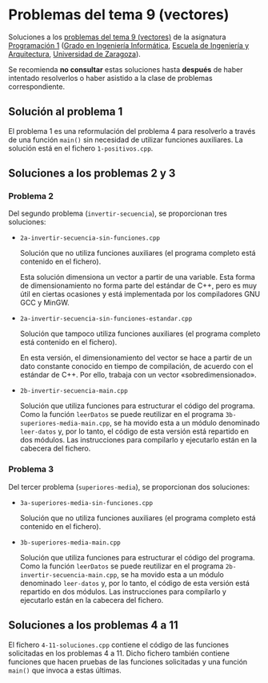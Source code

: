 # Problemas del tema 9 (vectores)

Soluciones a los [problemas del tema 9 (vectores)](https://miguel-latre.github.io/transparencias/pbs-tema-09a-vectores.pdf) de la asignatura [Programación 1](https://github.com/prog1-eina) ([Grado en Ingeniería Informática](https://webdiis.unizar.es/~silarri/coordinadorGrado/), [Escuela de Ingeniería y Arquitectura](https://eina.unizar.es/), [Universidad de Zaragoza](https://www.unizar.es/)).

Se recomienda **no consultar** estas soluciones hasta **después** de haber intentado resolverlos o haber asistido a la clase de problemas correspondiente.

## Solución al problema 1

El problema 1 es una reformulación del problema 4 para resolverlo a través de una función ``main()`` sin necesidad de utilizar funciones auxiliares. La solución está en el fichero `1-positivos.cpp`.

## Soluciones a los problemas 2 y 3

### Problema 2

Del segundo problema (`invertir-secuencia`), se proporcionan tres soluciones:

- `2a-invertir-secuencia-sin-funciones.cpp`

  Solución que no utiliza funciones auxiliares (el programa completo está contenido en el fichero).
  
  Esta solución dimensiona un vector a partir de una variable. Esta forma de dimensionamiento no forma parte del estándar de C++, pero es muy útil en ciertas ocasiones y está implementada por los compiladores GNU GCC y MinGW.

- `2a-invertir-secuencia-sin-funciones-estandar.cpp`

  Solución que tampoco utiliza funciones auxiliares (el programa completo está contenido en el fichero).

  En esta versión, el dimensionamiento del vector se hace a partir de un dato constante conocido en tiempo de compilación, de acuerdo con el estándar de C++. Por ello, trabaja con un vector «sobredimensionado».

- `2b-invertir-secuencia-main.cpp`

  Solución que utiliza funciones para estructurar el código del programa. Como la función `leerDatos` se puede reutilizar en el programa `3b-superiores-media-main.cpp`, se ha movido esta a un módulo denominado `leer-datos` y, por lo tanto, el código de esta versión está repartido en dos módulos. Las instrucciones para compilarlo y ejecutarlo están en la cabecera del fichero.

### Problema 3

Del tercer problema (`superiores-media`), se proporcionan dos soluciones:

- `3a-superiores-media-sin-funciones.cpp`

  Solución que no utiliza funciones auxiliares (el programa completo está contenido en el fichero).
  
- `3b-superiores-media-main.cpp`

  Solución que utiliza funciones para estructurar el código del programa. Como la función `leerDatos` se puede reutilizar en el programa `2b-invertir-secuencia-main.cpp`, se ha movido esta a un módulo denominado `leer-datos` y, por lo tanto, el código de esta versión está repartido en dos módulos. Las instrucciones para compilarlo y ejecutarlo están en la cabecera del fichero.

## Soluciones a los problemas 4 a 11

El fichero `4-11-soluciones.cpp` contiene el código de las funciones solicitadas en los problemas 4 a 11. Dicho fichero también contiene funciones que hacen pruebas de las funciones solicitadas y una función `main()` que invoca a estas últimas.
